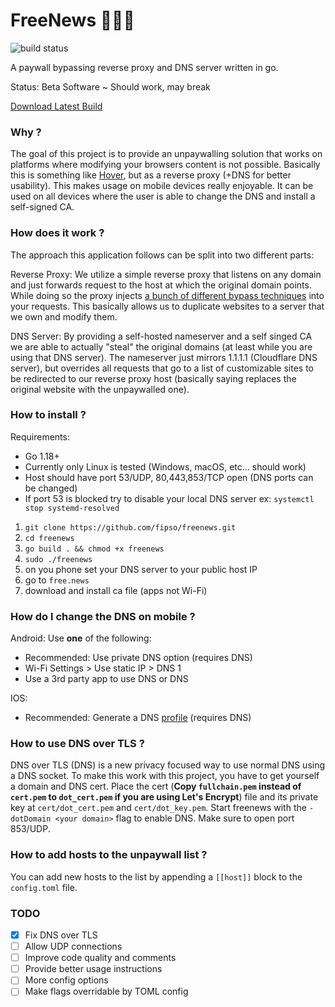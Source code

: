 # FreeNews 🔨💵🧱

![build status](https://github.com/fipso/freenews/actions/workflows/go.yml/badge.svg?branch=main)

A paywall bypassing reverse proxy and DNS server written in go.

Status: Beta Software ~ Should work, may break

[Download Latest Build](https://nightly.link/fipso/freenews/workflows/go/main/artifact.zip)

### Why ?

The goal of this project is to provide an unpaywalling solution that works on platforms where modifying your browsers content is not possible. Basically this is something like [Hover](https://github.com/nathan-149/hover-paywalls-browser-extension), but as a reverse proxy (+DNS for better usability). This makes usage on mobile devices really enjoyable.
It can be used on all devices where the user is able to change the DNS and install a self-signed CA.

### How does it work ?

The approach this application follows can be split into two different parts:

Reverse Proxy:
We utilize a simple reverse proxy that listens on any domain and just forwards request to the host at which the original domain points. While doing so the proxy injects [a bunch of different bypass techniques](https://medium.datadriveninvestor.com/how-to-bypass-any-paywall-for-free-df87832cbff7) into your requests. This basically allows us to duplicate websites to a server that we own and modify them.

DNS Server:
By providing a self-hosted nameserver and a self singed CA we are able to actually "steal" the original domains (at least while you are using that DNS server).
The nameserver just mirrors 1.1.1.1 (Cloudflare DNS server), but overrides all requests that go to a list of customizable sites to be redirected to our reverse proxy host (basically saying replaces the original website with the unpaywalled one).

### How to install ?

Requirements:

- Go 1.18+
- Currently only Linux is tested (Windows, macOS, etc... should work)
- Host should have port 53/UDP, 80,443,853/TCP open (DNS ports can be changed)
- If port 53 is blocked try to disable your local DNS server ex: `systemctl stop systemd-resolved`

1. `git clone https://github.com/fipso/freenews.git`
2. `cd freenews`
3. `go build . && chmod +x freenews`
4. `sudo ./freenews`
5. on you phone set your DNS server to your public host IP
6. go to `free.news`
7. download and install ca file (apps not Wi-Fi)

### How do I change the DNS on mobile ?

Android:
Use **one** of the following:

- Recommended: Use private DNS option (requires DNS)
- Wi-Fi Settings > Use static IP > DNS 1
- Use a 3rd party app to use DNS or DNS

IOS:

- Recommended: Generate a DNS [profile](https://dns.notjakob.com/index.html) (requires DNS)

### How to use DNS over TLS ?

DNS over TLS (DNS) is a new privacy focused way to use normal DNS using a DNS socket.
To make this work with this project, you have to get yourself a domain and DNS cert.
Place the cert (**Copy `fullchain.pem` instead of `cert.pem` to `dot_cert.pem` if you are using Let's Encrypt**) file and its private key at `cert/dot_cert.pem` and `cert/dot_key.pem`.
Start freenews with the `-dotDomain <your domain>` flag to enable DNS. Make sure to open port 853/UDP.

### How to add hosts to the unpaywall list ?

You can add new hosts to the list by appending a `[[host]]` block to the `config.toml` file.

### TODO

- [x] Fix DNS over TLS
- [ ] Allow UDP connections
- [ ] Improve code quality and comments
- [ ] Provide better usage instructions
- [ ] More config options
- [ ] Make flags overridable by TOML config
